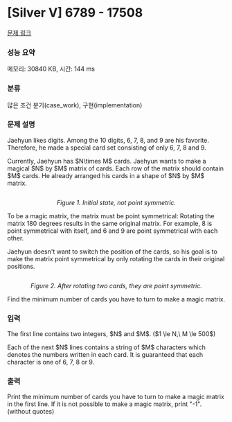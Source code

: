 # [Silver V] 6789 - 17508 

[문제 링크](https://www.acmicpc.net/problem/17508) 

### 성능 요약

메모리: 30840 KB, 시간: 144 ms

### 분류

많은 조건 분기(case_work), 구현(implementation)

### 문제 설명

<p>Jaehyun likes digits. Among the 10 digits, 6, 7, 8, and 9 are his favorite. Therefore, he made a special card set consisting of only 6, 7, 8 and 9. </p>

<p>Currently, Jaehyun has $N\times M$ cards. Jaehyun wants to make a magical $N$ by $M$ matrix of cards. Each row of the matrix should contain $M$ cards. He already arranged his cards in a shape of $N$ by $M$ matrix.</p>

<p style="text-align: center;"><img alt="" src=""><br>
 </p>

<p style="text-align: center;"><em>Figure 1. Initial state, not point symmetric.</em></p>

<p>To be a magic matrix, the matrix must be point symmetrical: Rotating the matrix 180 degrees results in the same original matrix. For example, 8 is point symmetrical with itself, and 6 and 9 are point symmetrical with each other.</p>

<p>Jaehyun doesn't want to switch the position of the cards, so his goal is to make the matrix point symmetrical by only rotating the cards in their original positions.</p>

<p style="text-align: center;"><img alt="" src=""></p>

<p style="text-align: center;"><em>Figure 2. After rotating two cards, they are point symmetric.</em></p>

<p>Find the minimum number of cards you have to turn to make a magic matrix.</p>

### 입력 

 <p>The first line contains two integers, $N$ and $M$. ($1 \le N,\ M \le 500$)</p>

<p>Each of the next $N$ lines contains a string of $M$ characters which denotes the numbers written in each card. It is guaranteed that each character is one of 6, 7, 8 or 9.</p>

### 출력 

 <p>Print the minimum number of cards you have to turn to make a magic matrix in the first line. If it is not possible to make a magic matrix, print "-1". (without quotes)</p>

